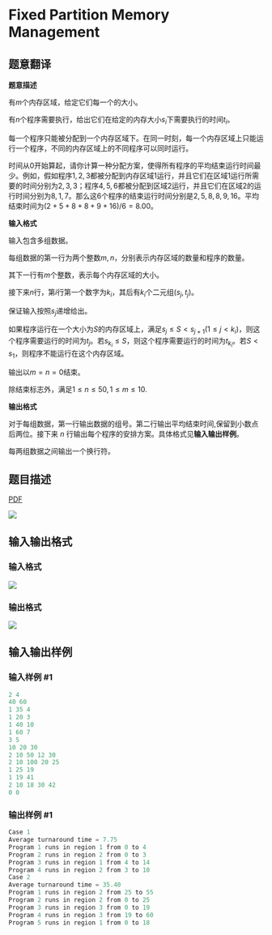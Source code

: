 # Fixed Partition Memory Management

## 题意翻译

**题意描述**

有$m$个内存区域，给定它们每一个的大小。

有$n$个程序需要执行，给出它们在给定的内存大小$s_i$下需要执行的时间$t_i$。

每一个程序只能被分配到一个内存区域下。在同一时刻，每一个内存区域上只能运行一个程序，不同的内存区域上的不同程序可以同时运行。

时间从$0$开始算起，请你计算一种分配方案，使得所有程序的平均结束运行时间最少。例如，假如程序$1,2,3$都被分配到内存区域$1$运行，并且它们在区域$1$运行所需要的时间分别为$2,3,3$；程序$4,5,6$都被分配到区域$2$运行，并且它们在区域$2$的运行时间分别为$8,1,7$。那么这$6$个程序的结束运行时间分别是$2,5,8,8,9,16$。平均结束时间为$(2+5+8+8+9+16)/6=8.00$。

**输入格式**

输入包含多组数据。

每组数据的第一行为两个整数$m,n$，分别表示内存区域的数量和程序的数量。

其下一行有$m$个整数，表示每个内存区域的大小。

接下来$n$行，第$i$行第一个数字为$k_i$，其后有$k_i$个二元组$(s_j,t_j)$。

保证输入按照$s_j$递增给出。

如果程序运行在一个大小为$S$的内存区域上，满足$s_j\leq S < s_{j+1}(1\leq j < k_i)$，则这个程序需要运行的时间为$t_j$。若$s_{k_i} \leq S$，则这个程序需要运行的时间为$t_{k_i}$。若$S< s_1$，则程序不能运行在这个内存区域。

输出以$m=n=0$结束。

除结束标志外，满足$1 \leq n \leq 50,1 \leq m \leq 10.$

**输出格式**

对于每组数据，第一行输出数据的组号。第二行输出平均结束时间,保留到小数点后两位。接下来 $n$ 行输出每个程序的安排方案。具体格式见**输入输出样例**。

每两组数据之间输出一个换行符。

## 题目描述

[problemUrl]: https://uva.onlinejudge.org/index.php?option=com_onlinejudge&Itemid=8&category=245&page=show_problem&problem=3447

[PDF](https://uva.onlinejudge.org/external/10/p1006.pdf)

![](https://cdn.luogu.com.cn/upload/vjudge_pic/UVA1006/dfbd9d3b8a0134fd94d525df48795a77c938ad11.png)

## 输入输出格式

### 输入格式

![](https://cdn.luogu.com.cn/upload/vjudge_pic/UVA1006/43a96c06f2a09aa085601640b65f67461dcf0b01.png)

### 输出格式

![](https://cdn.luogu.com.cn/upload/vjudge_pic/UVA1006/05e79597d5ff27833ca31b4a7317138eb765945f.png)

## 输入输出样例

### 输入样例 #1

```cpp
2 4
40 60
1 35 4
1 20 3
1 40 10
1 60 7
3 5
10 20 30
2 10 50 12 30
2 10 100 20 25
1 25 19
1 19 41
2 10 18 30 42
0 0
```


### 输出样例 #1

```cpp
Case 1
Average turnaround time = 7.75
Program 1 runs in region 1 from 0 to 4
Program 2 runs in region 2 from 0 to 3
Program 3 runs in region 1 from 4 to 14
Program 4 runs in region 2 from 3 to 10
Case 2
Average turnaround time = 35.40
Program 1 runs in region 2 from 25 to 55
Program 2 runs in region 2 from 0 to 25
Program 3 runs in region 3 from 0 to 19
Program 4 runs in region 3 from 19 to 60
Program 5 runs in region 1 from 0 to 18
```


